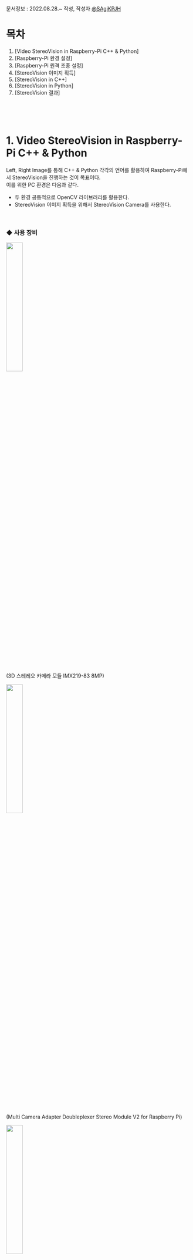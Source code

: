 문서정보 : 2022.08.28.~ 작성, 작성자 [@SAgiKPJH](https://github.com/SAgiKPJH)

# 목차
1. [Video StereoVision in Raspberry-Pi C++ & Python]
2. [Raspberry-Pi 환경 설정]
2. [Raspberry-Pi 원격 조종 설정]
3. [StereoVision 이미지 획득]
4. [StereoVision in C++]
5. [StereoVision in Python]
6. [StereoVision 결과]

<br><br><br>

# 1. Video StereoVision in Raspberry-Pi C++ & Python

Left, Right Image를 통해 C++ & Python 각각의 언어를 활용하여 Raspberry-Pi에서 StereoVision을 진행하는 것이 목표이다.  
이를 위한 PC 환경은 다음과 같다.  
- 두 환경 공통적으로 OpenCV 라이브러리를 활용한다.
- StereoVision 이미지 획득을 위해서 StereoVision Camera를 사용한다.

<br>

### ◆ 사용 장비

<img src="https://user-images.githubusercontent.com/66783849/187056296-254ea736-2c20-41d9-82d6-f4c9b4f71b63.png" width="30%"><br>
(3D 스테레오 카메라 모듈 IMX219-83 8MP)

<img src="https://user-images.githubusercontent.com/66783849/187056476-c0e7b858-d937-4c69-a62d-3a5ad0cdd741.png" width="30%"><br>
(Multi Camera Adapter Doubleplexer Stereo Module V2 for Raspberry Pi)


<img src="https://user-images.githubusercontent.com/66783849/187056546-f6e57380-7b9f-4fbc-8552-96f0d3610119.png" width="30%"><br>
(Raspberry Pi)

<br>
<br>

- 라즈베리 파이로 스트레오비전을 제어하기 위해서 다음과 같은 부품을 준비한다.
  - [3D 스테레오 카메라 모듈 IMX219-83 8MP](https://www.devicemart.co.kr/goods/view?no=13008080)
    - 가격 : 73,700원
    - FOV : 83/73/50 degree (diagonal/horizontal/vertical)
    - 초점거리 : 2.6mm
    - 해상도 : 3280 × 2464
  - [Multi Camera Adapter Doubleplexer Stereo Module V2 for Raspberry Pi](https://www.devicemart.co.kr/goods/view?no=12231996)
    - 가격 : 38,000원
    - 2개의 5MP 또는 8MP 카메라 연결 가능
  - Raspberry Pi 4
    - 80,000원
    - 용량 4GB
    - [참고 사이트](https://www.devicemart.co.kr/goods/view?no=12234534)
  - 라즈베리 파이 microSD Card
  - [라즈베리파이 화면 모니터(5인치 800x480 HDMI LCD 모니터)](https://www.devicemart.co.kr/goods/view?no=1382229)
    - 가격 : 48,000원
    - 해상도 : 800x400 (5인치)
  - 모니터 전원 어댑터 및 라즈베리파이 전원 어댑터 (Micro-USB 5P타입,  USB C타입)
    - 가격 : 5,800원 * 2
    - 정격 출력 : DC 5V 4A
  - 케이블(microHDMI to HDMI)
    - 가격 : 3,000원

<br><br><br>


# 2. Raspberry-Pi 환경설정

- 라즈베리 파이


<br><br><br>


## 참고
